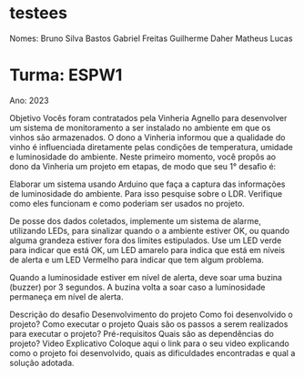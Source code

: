 # testees

Nomes:
Bruno Silva Bastos
Gabriel Freitas
Guilherme Daher
Matheus Lucas

# Turma: ESPW1

Ano: 2023

Objetivo
Vocês foram contratados pela Vinheria Agnello para desenvolver um sistema de monitoramento a ser instalado no ambiente em que os vinhos são armazenados. O dono a Vinheria informou que a qualidade do vinho é influenciada diretamente pelas condições de temperatura, umidade e luminosidade do ambiente. Neste primeiro momento, você propôs ao dono da Vinheria um projeto em etapas, de modo que seu 1° desafio é:

Elaborar um sistema usando Arduino que faça a captura das informações de luminosidade do ambiente. Para isso pesquise sobre o LDR. Verifique como eles funcionam e como poderiam ser usados no projeto.

De posse dos dados coletados, implemente um sistema de alarme, utilizando LEDs, para sinalizar quando o a ambiente estiver OK, ou quando alguma grandeza estiver fora dos limites estipulados. Use um LED verde para indicar que está OK, um LED amarelo para indica que está em níveis de alerta e um LED Vermelho para indicar que tem algum problema.

Quando a luminosidade estiver em nível de alerta, deve soar uma buzina (buzzer) por 3 segundos. A buzina volta a soar caso a luminosidade permaneça em nível de alerta.

Descrição do desafio
Desenvolvimento do projeto
Como foi desenvolvido o projeto?
Como executar o projeto
Quais são os passos a serem realizados para executar o projeto?
Pré-requisitos
Quais são as dependências do projeto?
Video Explicativo
Coloque aqui o link para o seu video explicando como o projeto foi desenvolvido, quais as dificuldades encontradas e qual a solução adotada.
